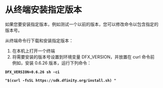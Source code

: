 # 从终端安装指定版本



如果您要安装指定版本，例如测试一个以前的版本，您可以修改命令以包含指定的版本号。

从终端命令行下载和安装指定版本：

1. 在本机上打开一个终端
2. 将需要安装的版本号设置到环境变量 DFX\_VERSION，并放置在 curl 命令前 例如，安装 0.6.26 版本，运行下列命令：

**`DFX_VERSION=0.6.26 sh -ci`** 

**`"$(curl -fsSL https://sdk.dfinity.org/install.sh) "`**



